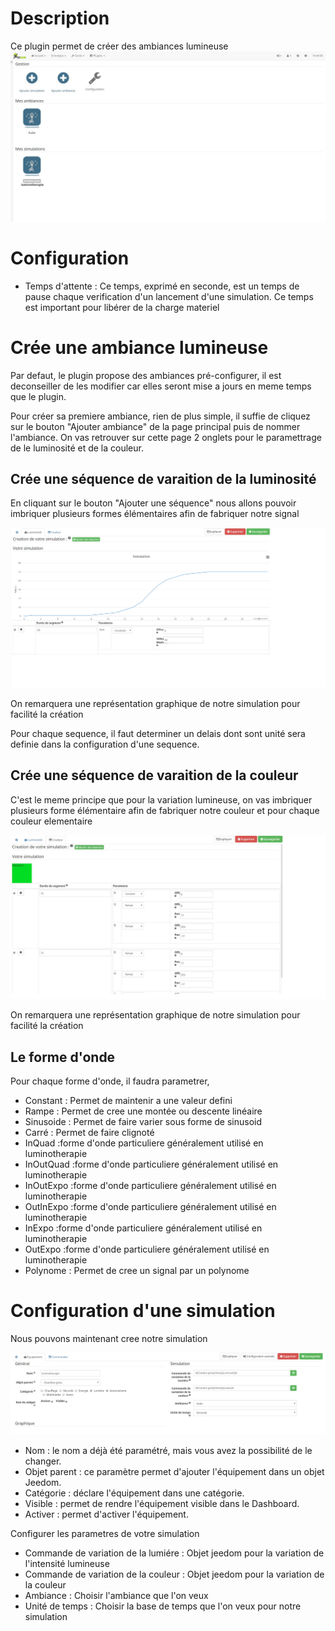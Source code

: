 Description
====

Ce plugin permet de créer des ambiances lumineuse
![introduction01](../images/luminotherapie_screenshot_Configuration.jpg)

Configuration
====

* Temps d'attente : Ce temps, exprimé en seconde, est un temps de pause chaque verification d'un lancement d'une simulation. Ce temps est important pour libérer de la charge materiel

Crée une ambiance lumineuse
====

Par defaut, le plugin propose des ambiances pré-configurer, il est deconseiller de les modifier car elles seront mise a jours en meme temps que le plugin.

Pour créer sa premiere ambiance, rien de plus simple, il suffie de cliquez sur le bouton "Ajouter ambiance" de la page principal puis de nommer l'ambiance.
On vas retrouver sur cette page 2 onglets pour le paramettrage de le luminosité et de la couleur.

Crée une séquence de varaition de la luminosité
----

En cliquant sur le bouton "Ajouter une séquence" nous allons pouvoir imbriquer plusieurs formes élémentaires afin de fabriquer notre signal

![introduction02](../images/luminotherapie_screenshot_ConfigurationAmbianceLum.jpg)

On remarquera une représentation graphique de notre simulation pour facilité la création

Pour chaque sequence, il faut determiner un delais dont sont unité sera definie dans la configuration d'une sequence.


Crée une séquence de varaition de la couleur
-----

C'est le meme principe que pour la variation lumineuse, on vas imbriquer plusieurs forme élémentaire afin de fabriquer notre couleur et pour chaque couleur elementaire

![introduction03](../images/luminotherapie_screenshot_ConfigurationAmbianceCouleur.jpg)

On remarquera une représentation graphique de notre simulation pour facilité la création

Le forme d'onde
-----

Pour chaque forme d'onde, il faudra parametrer, 
* Constant : Permet de maintenir a une valeur defini
* Rampe : Permet de cree une montée ou descente linéaire
* Sinusoide : Permet de faire varier sous forme de sinusoid
* Carré : Permet de faire clignoté
* InQuad :forme d'onde particuliere généralement utilisé en luminotherapie
* InOutQuad :forme d'onde particuliere généralement utilisé en luminotherapie
* InOutExpo :forme d'onde particuliere généralement utilisé en luminotherapie
* OutInExpo :forme d'onde particuliere généralement utilisé en luminotherapie
* InExpo :forme d'onde particuliere généralement utilisé en luminotherapie
* OutExpo :forme d'onde particuliere généralement utilisé en luminotherapie
* Polynome : Permet de cree un signal par un polynome

Configuration d'une simulation
====

Nous pouvons maintenant cree notre simulation 

![introduction04](../images/ConfigurationGeneral.jpg)

* Nom  : le nom a déjà été paramétré, mais vous avez la possibilité de le changer.      
* Objet parent : ce paramètre permet d'ajouter l'équipement dans un objet Jeedom.       
* Catégorie : déclare l'équipement dans une catégorie.      
* Visible : permet de rendre l'équipement visible dans le Dashboard.        
* Activer : permet d'activer l'équipement.      

Configurer les parametres de votre simulation
* Commande de variation de la lumiére : Objet jeedom pour la variation de l'intensité lumineuse
* Commande de variation de la couleur : Objet jeedom pour la variation de la couleur
* Ambiance : Choisir l'ambiance que l'on veux
* Unité de temps : Choisir la base de temps que l'on veux pour notre simulation
